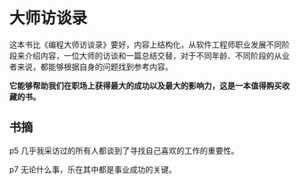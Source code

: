 # 大师访谈录
这本书比《编程大师访谈录》要好，内容上结构化，从软件工程师职业发展不同阶段来介绍内容，一位大师的访谈和一篇总结交替，对于不同年龄、不同阶段的从业者来说，都能够根据自身的问题找到参考内容。

**它能够帮助我们在职场上获得最大的成功以及最大的影响力，这是一本值得购买收藏的书。**

## 书摘
p5 几乎我采访过的所有人都谈到了寻找自己喜欢的工作的重要性。

p7 无论什么事，乐在其中都是事业成功的关键。